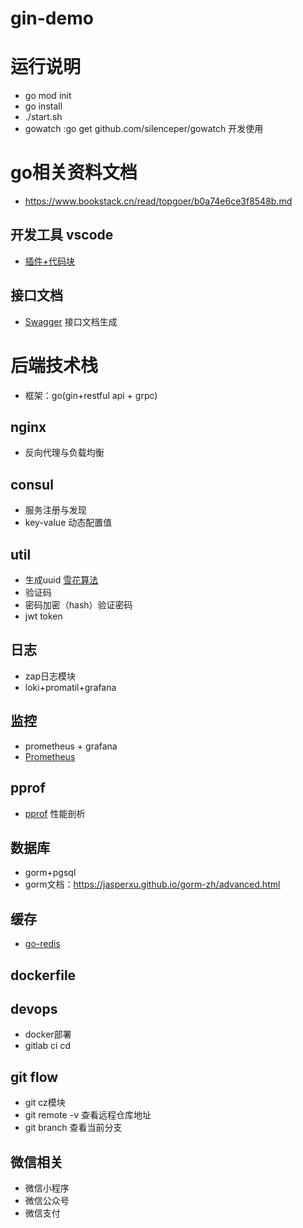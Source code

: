 # gin-demo

# 运行说明
* go mod init 
* go install
* ./start.sh  
* gowatch :go get github.com/silenceper/gowatch  开发使用


# go相关资料文档
* https://www.bookstack.cn/read/topgoer/b0a74e6ce3f8548b.md

## 开发工具 vscode
* [插件+代码块](https://www.liwenzhou.com/posts/Go/00_go_in_vscode/)

## 接口文档
* [Swagger](https://github.com/swaggo/gin-swagger) 接口文档生成 

# 后端技术栈
* 框架：go(gin+restful api + grpc)

## nginx 
* 反向代理与负载均衡

## consul 
* 服务注册与发现
* key-value 动态配置值

## util
* 生成uuid [雪花算法](https://juejin.cn/post/6844904035380658190)
* 验证码
* 密码加密（hash）验证密码
* jwt token


## 日志
* zap日志模块
* loki+promatil+grafana

## 监控
* prometheus + grafana
* [Prometheus](https://github.com/prometheus/client_golang) 

## pprof
* [pprof](https://github.com/gin-contrib/pprof) 性能剖析 

## 数据库
* gorm+pgsql
* gorm文档：https://jasperxu.github.io/gorm-zh/advanced.html


## 缓存
* [go-redis](https://github.com/go-redis/redis/v7)

## dockerfile


## devops
* docker部署
* gitlab ci cd


## git flow
* git cz模块
* git remote -v 查看远程仓库地址
* git branch 查看当前分支

## 微信相关
* 微信小程序
* 微信公众号
* 微信支付






